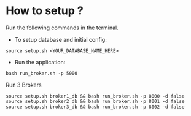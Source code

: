 # How to setup ?

Run the following commands in the terminal.

- To setup database and initial config:
```
source setup.sh <YOUR_DATABASE_NAME_HERE>
```

- Run the application:
```
bash run_broker.sh -p 5000
```

Run 3 Brokers
```
source setup.sh broker1_db && bash run_broker.sh -p 8000 -d false
source setup.sh broker2_db && bash run_broker.sh -p 8001 -d false
source setup.sh broker3_db && bash run_broker.sh -p 8002 -d false
```